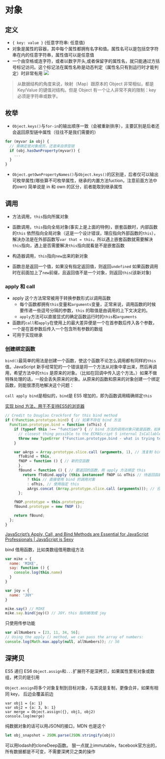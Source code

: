 # 对象

## 定义

* `{ key: value }` {任意字符串: 任意值}
* 对象是属性的容器，其中每个属性都拥有名字和值。属性名可以是包括空字符串在内的任意字符串，属性值可以是任意值
* 一个由空格或连字符，或者以数字开头,或者保留字的属性名，就只能通过方括号标记访问。这个标记法在属性名称是动态判定（属性名只有到运行时才能判定）时非常有用
![](http://wx4.sinaimg.cn/large/4e5d3ea7ly1fcj043tniuj206u06h3yj.jpg)
> 从数据结构的角度来说，映射（Map）跟原本的 Object 非常相似，都是 Key/Value 的键值对结构。但是 Object 有一个让人非常不爽的限制：key 必须是字符串或数字。


## 枚举

* `Object.keys()`与`for-in`的输出顺序一致（会被重新排序），主要区别是后者还会返回原型链中属性（往往不是我们需要的）
```js
for (myvar in obj) {
  // 需确定是对象成员，还是来自原型链
  if (obj.hasOwnProperty(myvar)) {
    ...
  }
}

```
* `Object.getOwnPropertyNames()`与`Object.keys()`的区别是，后者仅可以输出可枚举属性(哪些算不可枚举属性，继承的内置方法fuction，注意前面方法中的own)
简单说是 in 和 own 的区分，前者能取到继承属性

## 调用

* 方法调用，`this`指向所属对象
* 函数调用，`this`指向全局对象(事实上是上面的特例)，嵌套函数时，内部函数的`this` 依然指向全局对象（这是一个设计错误，理应指向外部函数的`this`），解决办法是在外部函数写`var that = this`，所以遇上嵌套函数就需要解决`this`指向，遇上是否需要解决`this`指向就看是不是嵌套函数
* 构造器调用，`this`指向`new`出来的新对象

* 函数总是返回一个值，如果没有指定返回值，则返回`undefined`
  如果函数调用时在前面加上了`new`前缀，且返回值不是一个对象，则返回`this`(该新对象)

### apply 和 call
* apply 这个方法常常被用于转换参数形式以调用函数
  - 每个函数都拥有`this`变量和`arguments`变量，正常来说，调用函数的时候要传递一些逗号分隔的参数，`this` 的取值是由调用的上下文决定的。
  - `apply`方法可以直接显式的确定函数运行时的`this`和`arguments`
* 函数的`call`和`apply`在使用上的最大差异便是一个在首参数后传入各个参数，一个是在首参数后传入一个包含所有参数的数组
* 可用于实现继承

### 创建绑定函数
`bind()`最简单的用法是创建一个函数，使这个函数不论怎么调用都有同样的`this`值。JavaScript 新手经常犯的一个错误是将一个方法从对象中拿出来，然后再调用，希望方法中的`this` 是原来的对象。（比如在回调中传入这个方法。）如果不做特殊处理的话，一般会丢失原来的对象。从原来的函数和原来的对象创建一个绑定函数，则能很漂亮地解决这个问题：

`call apply bind`是相似的，`bind`是 ES5 增加的，即为函数调用精确绑定`this`

[实现 bind 方法，用于不支持ES5的浏览器](https://gist.github.com/cyio/bd17078f271eef9890d048d36ca4a0c4)

```js
// Credit to Douglas Crockford for this bind method
if (!Function.prototype.bind) { // 如果不存在 bind 方法
  Function.prototype.bind = function (oThis) {
    if (typeof this !== "function") { // bind 方法的调用对象只能是函数，如果不是则抛出异常
      // closest thing possible to the ECMAScript 5 internal IsCallable function​
      throw new TypeError ("Function.prototype.bind - what is trying to be bound is not callable");
    }

    var aArgs = Array.prototype.slice.call (arguments, 1), // 浅复制 bind 的参数，从第 2 个开始到结束 http://stackoverflow.com/a/26618338/5657916
      fToBind = this,
      fNOP = function () { // 新的空函数           
      },
      fBound = function () { // 要返回的函数，用 apply 方法绑定 this
        return fToBind.apply (this instanceof fNOP && oThis // 待返回函数与构造函数原型是否一致，oThis 参数是否存在
          ? this // 直接使用 bind 的调用对象
          : oThis, // 使用指定 this
          aArgs.concat (Array.prototype.slice.call (arguments))); // 合并两个方法的参数
      };

    fNOP.prototype = this.prototype;
    fBound.prototype = new fNOP ();

    return fBound;
  };
}
```
[JavaScript’s Apply, Call, and Bind Methods are Essential for JavaScript Professionals | JavaScript is Sexy](http://javascriptissexy.com/javascript-apply-call-and-bind-methods-are-essential-for-javascript-professionals/)

bind 借用函数，比如类数组借用数组方法
```js
var mike = {
  name: 'MIKE',
  say: function () {
    console.log(this.name)
  }
}

var joy = {
  name: 'JOY'
}

mike.say() // MIKE
mike.say.bind(joy)() // JOY，this 指向被改成 joy
```

只使用传参功能
```js
var allNumbers = [23, 11, 34, 56];
// Using the apply () method, we can pass the array of numbers:​
console.log(Math.max.apply(null, allNumbers)); // 56
```

## 深拷贝
ES5 递归
ES6 `Object.assign`和`...`扩展符不是深拷贝，如果属性里有对象或数组，拷贝的是引用

`Object.assign`将多个对象复制到目标对象，与其说是复制，更像合并，如果有相同 key， 后边会覆盖前边
```JS
var obj1 = {a: 1}
var obj2 = {a: 3, b: 1}
var merge = Object.assign({}, obj1, obj2)
console.log(merge)
```

纯数据对象的话可以用JSON的接口，MDN 也是这个
```js
let obj_snapshot = JSON.parse(JSON.stringify(obj))
```

可以用lodash的cloneDeep函数。
狠一点就上immutable，facebook官方出的，所有数据都是不可变，不需要深拷贝之类的操作


